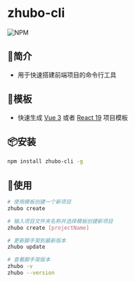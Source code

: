 # zhubo-cli
![NPM](https://img.shields.io/badge/zhubo_cli-v0.0.1-green)

## 📖简介
- 用于快速搭建前端项目的命令行工具
## 📕模板
- 快速生成 [Vue 3](https://github.com/zhubo92/vue3-template) 或者 [React 19](https://github.com/zhubo92/react-admin) 项目模板
## 📦安装
```bash
npm install zhubo-cli -g
```
## 🚩使用
```bash
# 使用模板创建一个新项目
zhubo create

# 输入项目文件夹名称并选择模板创建新项目
zhubo create [projectName]

# 更新脚手架到最新版本
zhubo update

# 查看脚手架版本
zhubo -v
zhubo --version
```